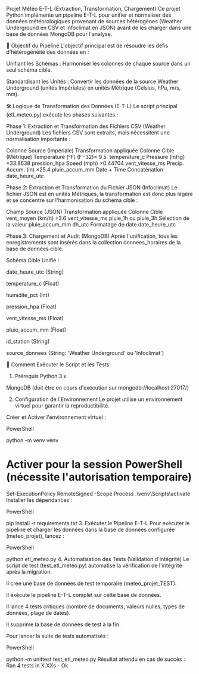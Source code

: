 Projet Météo E-T-L (Extraction, Transformation, Chargement)
Ce projet Python implémente un pipeline E-T-L pour unifier et normaliser des données météorologiques provenant de sources hétérogènes (Weather Underground en CSV et Infoclimat en JSON) avant de les charger dans une base de données MongoDB pour l'analyse.

🎯 Objectif du Pipeline
L'objectif principal est de résoudre les défis d'hétérogénéité des données en :

Unifiant les Schémas : Harmoniser les colonnes de chaque source dans un seul schéma cible.

Standardisant les Unités : Convertir les données de la source Weather Underground (unités Impériales) en unités Métrique (Celsius, hPa, m/s, mm).

🛠️ Logique de Transformation des Données (E-T-L)
Le script principal (etl_meteo.py) exécute les phases suivantes :

Phase 1: Extraction et Transformation des Fichiers CSV (Weather Underground)
Les fichiers CSV sont extraits, mais nécessitent une normalisation importante :

Colonne Source (Impériale)	Transformation appliquée	Colonne Cible (Métrique)
Temperature (°F)	(F−32)× 
9
5
​
 	temperature_c
Pressure (inHg)	×33.8638	pression_hpa
Speed (mph)	×0.44704	vent_vitesse_ms
Precip. Accum. (in)	×25.4	pluie_accum_mm
Date + Time	Concaténation	date_heure_utc


Phase 2: Extraction et Transformation du Fichier JSON (Infoclimat)
Le fichier JSON est en unités Métriques, la transformation est donc plus légère et se concentre sur l'harmonisation du schéma cible :

Champ Source (JSON)	Transformation appliquée	Colonne Cible
vent_moyen (km/h)	÷3.6	vent_vitesse_ms
pluie_1h ou pluie_3h	Sélection de la valeur	pluie_accum_mm
dh_utc	Formatage de date	date_heure_utc


Phase 3: Chargement et Audit (MongoDB)
Après l'unification, tous les enregistrements sont insérés dans la collection donnees_horaires de la base de données cible.

Schéma Cible Unifié :

date_heure_utc (String)

temperature_c (Float)

humidite_pct (Int)

pression_hpa (Float)

vent_vitesse_ms (Float)

pluie_accum_mm (Float)

id_station (String)

source_donnees (String: 'Weather Underground' ou 'Infoclimat')

🚀 Comment Exécuter le Script et les Tests
1. Prérequis
Python 3.x

MongoDB (doit être en cours d'exécution sur mongodb://localhost:27017/)

2. Configuration de l'Environnement
Le projet utilise un environnement virtuel pour garantir la reproductibilité.

Créer et Activer l'environnement virtuel :

PowerShell

python -m venv venv
# Activer pour la session PowerShell (nécessite l'autorisation temporaire)
Set-ExecutionPolicy RemoteSigned -Scope Process
.\venv\Scripts\activate
Installer les dépendances :

PowerShell

pip install -r requirements.txt
3. Exécuter le Pipeline E-T-L
Pour exécuter le pipeline et charger les données dans la base de données configurée (meteo_projet), lancez :

PowerShell

python etl_meteo.py
4. Automatisation des Tests (Validation d'Intégrité)
Le script de test (test_etl_meteo.py) automatise la vérification de l'intégrité après la migration.

Il crée une base de données de test temporaire (meteo_projet_TEST).

Il exécute le pipeline E-T-L complet sur cette base de données.

Il lance 4 tests critiques (nombre de documents, valeurs nulles, types de données, plage de dates).

Il supprime la base de données de test à la fin.

Pour lancer la suite de tests automatisés :

PowerShell

python -m unittest test_etl_meteo.py
Résultat attendu en cas de succès : Ran 4 tests in X.XXs - Ok
